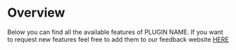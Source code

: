 # Overview
Below you can find all the available features of PLUGIN NAME. If you want to request new features feel free to add them to our feedback website [HERE](https://feedback.techscode.de/t/ultra-punishments)
